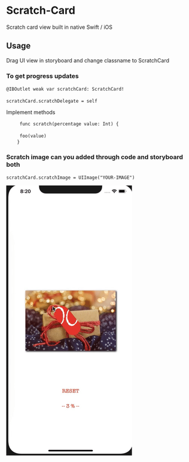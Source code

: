 # Scratch-Card

Scratch card view built in native Swift / iOS

## Usage

Drag UI view in storyboard and change classname to ScratchCard

### To get progress updates  

```
@IBOutlet weak var scratchCard: ScratchCard!

scratchCard.scratchDelegate = self 

```

Implement methods

``` extension ViewController:ScratchDelegate {
     func scratch(percentage value: Int) {
    
     foo(value)
    }
```
### Scratch image can you added through code  and storyboard both

```
scratchCard.scratchImage = UIImage("YOUR-IMAGE")
```


![](https://github.com/bhavin250495/Scratch-Card/blob/master/video.gif)
